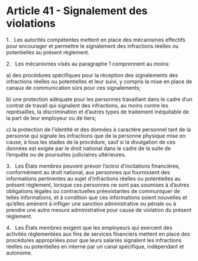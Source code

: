 # Article 41 - Signalement des violations


1.   Les autorités compétentes mettent en place des mécanismes effectifs pour encourager et permettre le signalement des infractions réelles ou potentielles au présent règlement.

2.   Les mécanismes visés au paragraphe 1 comprennent au moins:

a) des procédures spécifiques pour la réception des signalements des infractions réelles ou potentielles et leur suivi, y compris la mise en place de canaux de communication sûrs pour ces signalements;

b) une protection adéquate pour les personnes travaillant dans le cadre d’un contrat de travail qui signalent des infractions, au moins contre les représailles, la discrimination et d’autres types de traitement inéquitable de la part de leur employeur ou de tiers;

c) la protection de l’identité et des données à caractère personnel tant de la personne qui signale les infractions que de la personne physique mise en cause, à tous les stades de la procédure, sauf si la divulgation de ces données est exigée par le droit national dans le cadre de la suite de l’enquête ou de poursuites judiciaires ultérieures.

3.   Les États membres peuvent prévoir l’octroi d’incitations financières, conformément au droit national, aux personnes qui fournissent des informations pertinentes au sujet d’infractions réelles ou potentielles au présent règlement, lorsque ces personnes ne sont pas soumises à d’autres obligations légales ou contractuelles préexistantes de communiquer de telles informations, et à condition que ces informations soient nouvelles et qu’elles amènent à infliger une sanction administrative ou pénale ou à prendre une autre mesure administrative pour cause de violation du présent règlement.

4.   Les États membres exigent que les employeurs qui exercent des activités réglementées aux fins de services financiers mettent en place des procédures appropriées pour que leurs salariés signalent les infractions réelles ou potentielles en interne par un canal spécifique, indépendant et autonome.
